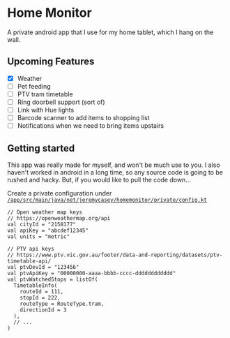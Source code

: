 # Home Monitor

A private android app that I use for my home tablet, which I hang on the wall.

## Upcoming Features

* [X] Weather
* [ ] Pet feeding 
* [ ] PTV tram timetable
* [ ] Ring doorbell support (sort of)
* [ ] Link with Hue lights
* [ ] Barcode scanner to add items to shopping list
* [ ] Notifications when we need to bring items upstairs

## Getting started

This app was really made for myself, and won't be much use to you. I also haven't worked in android in a long time, so any source code is going to be rushed and hacky. But, if you would like to pull the code down... 

Create a private configuration under [`/app/src/main/java/net/jeremycasey/homemonitor/private/config.kt`](./app/src/main/java/net/jeremycasey/homemonitor/private/config.kt)

```
// Open weather map keys
// https://openweathermap.org/api
val cityId = "2158177"
val apiKey = "abcdef12345"
val units = "metric"

// PTV api keys
// https://www.ptv.vic.gov.au/footer/data-and-reporting/datasets/ptv-timetable-api/
val ptvDevId = "123456"
val ptvApiKey = "00000000-aaaa-bbbb-cccc-dddddddddddd"
val ptvWatchedStops = listOf(
  TimetableInfo(
    routeId = 111,
    stopId = 222,
    routeType = RouteType.tram,
    directionId = 3
  ),
  // ...
)
```
